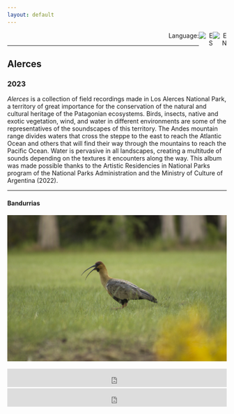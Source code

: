 ```yaml
---
layout: default
---
```


<p align="right">Language:
<a href="https://pepiamodeo.github.io/index.html">
<img alt="EN" src=".../img/united-kingdom.png" width="32" height="32" align="right">
</a>
<a href="https://pepiamodeo.github.io/es/index.html">
<img alt="ES" src=".../img/argentina.png" width="32" height="32" align="right">
</a>
</p>

****

## Alerces
### 2023

_Alerces_ is a collection of field recordings made in Los Alerces National Park, a territory of great importance for the conservation of the natural and cultural heritage of the Patagonian ecosystems. Birds, insects, native and exotic vegetation, wind, and water in different environments are some of the representatives of the soundscapes of this territory. The Andes mountain range divides waters that cross the steppe to the east to reach the Atlantic Ocean and others that will find their way through the mountains to reach the Pacific Ocean. Water is pervasive in all landscapes, creating a multitude of sounds depending on the textures it encounters along the way. This album was made possible thanks to the Artistic Residencies in National Parks program of the National Parks Administration and the Ministry of Culture of Argentina (2022).

****

#### Bandurrias

![bandurria](../../photo/_MG_9167.jpg)


<iframe style="border: 0; width: 100%; height: 42px;" src="https://bandcamp.com/EmbeddedPlayer/album=469038166/size=small/bgcol=ffffff/linkcol=0687f5/track=2611238221/transparent=true/" seamless><a href="https://pepiamodeo.bandcamp.com/album/alerces">Alerces by Pepi Amodeo</a></iframe>



<iframe style="border: 0; width: 100%; height: 42px;" src="https://bandcamp.com/EmbeddedPlayer/album=469038166/size=small/bgcol=ffffff/linkcol=0687f5/track=1818603113/transparent=true/" seamless><a href="https://pepiamodeo.bandcamp.com/album/alerces">Alerces by Pepi Amodeo</a></iframe>
